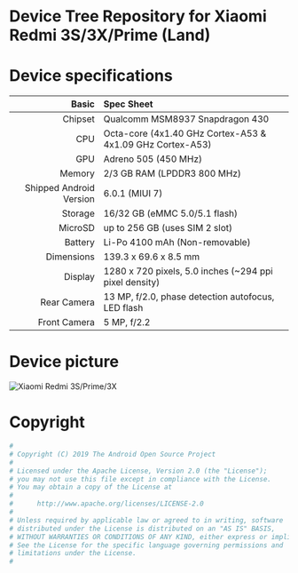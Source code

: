
 Device Tree Repository for Xiaomi Redmi 3S/3X/Prime (Land)
======
Device specifications
======

Basic   | Spec Sheet
-------:|:-------------------------
Chipset | Qualcomm MSM8937 Snapdragon 430
CPU     | Octa-core (4x1.40 GHz Cortex-A53 & 4x1.09 GHz Cortex-A53)
GPU     | Adreno 505 (450 MHz)
Memory  | 2/3 GB RAM (LPDDR3 800 MHz)
Shipped Android Version | 6.0.1 (MIUI 7)
Storage | 16/32 GB (eMMC 5.0/5.1 flash)
MicroSD | up to 256 GB (uses SIM 2 slot)
Battery | Li-Po 4100 mAh (Non-removable)
Dimensions | 139.3 x 69.6 x 8.5 mm
Display | 1280 x 720 pixels, 5.0 inches (~294 ppi pixel density)
Rear Camera  | 13 MP, f/2.0, phase detection autofocus, LED flash
Front Camera | 5 MP, f/2.2

Device picture
======

![Xiaomi Redmi 3S/Prime/3X](http://i01.appmifile.com/webfile/globalimg/en/goods/hongmi3s/specs-preview-06.jpg "Xiaomi Redmi 3S/Prime/3X")


Copyright
======

```bash
#
# Copyright (C) 2019 The Android Open Source Project
#
# Licensed under the Apache License, Version 2.0 (the "License");
# you may not use this file except in compliance with the License.
# You may obtain a copy of the License at
#
#      http://www.apache.org/licenses/LICENSE-2.0
#
# Unless required by applicable law or agreed to in writing, software
# distributed under the License is distributed on an "AS IS" BASIS,
# WITHOUT WARRANTIES OR CONDITIONS OF ANY KIND, either express or implied.
# See the License for the specific language governing permissions and
# limitations under the License.
#
```
